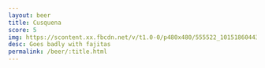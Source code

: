 ```yaml
---
layout: beer
title: Cusquena
score: 5
img: https://scontent.xx.fbcdn.net/v/t1.0-0/p480x480/555522_10151860443808745_1012342431_n.jpg?oh=d384a70c81775cda2731266f569f6476&oe=59168F91
desc: Goes badly with fajitas
permalink: /beer/:title.html
---
```

